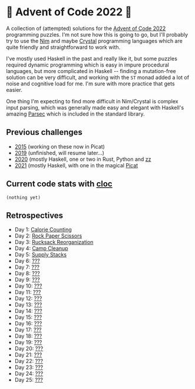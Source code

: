 # 🎄 Advent of Code 2022 🎄

A collection of (attempted) solutions for the [Advent of Code 2022](https://adventofcode.com/2022/) programming puzzles. I'm not sure how this is going to go, but I'll probably try to use the [Nim](https://nim-lang.org) and maybe [Crystal](https://crystal-lang.org) programming languages which are quite friendly and straightforward to work with.

I've mostly used Haskell in the past and really like it, but some puzzles required dynamic programming which is easy in impure procedural languages, but more complicated in Haskell -- finding a mutation-free solution can be very difficult, and working with the `ST` monad added a lot of noise and cognitive load for me. I'm sure with more practice that gets easier.

One thing I'm expecting to find more difficult in Nim/Crystal is complex input parsing, which was generally made easy and elegant with Haskell's amazing [Parsec](https://wiki.haskell.org/Parsec) which is included in the standard library.

## Previous challenges

* [2015](https://github.com/DestyNova/advent_of_code_2015) (working on these now in Picat)
* [2019](https://github.com/destynova/advent_of_code_2019) (unfinished, will resume later...)
* [2020](https://github.com/destynova/advent_of_code_2020) (mostly Haskell, one or two in Rust, Python and [zz](https://github.com/zetzit/zz)
* [2021](https://github.com/destynova/advent_of_code_2021) (mostly Haskell, with one in the magical [Picat](http://www.picat-lang.org)

## Current code stats with [cloc](https://github.com/AlDanial/cloc)

```
(nothing yet)
```

## Retrospectives

* Day 1: [Calorie Counting](https://github.com/DestyNova/advent_of_code_2022/blob/main/1/README.md)
* Day 2: [Rock Paper Scissors](https://github.com/DestyNova/advent_of_code_2022/blob/main/2/README.md)
* Day 3: [Rucksack Reorganization](https://github.com/DestyNova/advent_of_code_2022/blob/main/3/README.md)
* Day 4: [Camp Cleanup](https://github.com/DestyNova/advent_of_code_2022/blob/main/4/README.md)
* Day 5: [Supply Stacks](https://github.com/DestyNova/advent_of_code_2022/blob/main/5/README.md)
* Day 6: [???](https://github.com/DestyNova/advent_of_code_2022/blob/main/6/README.md)
* Day 7: [???](https://github.com/DestyNova/advent_of_code_2022/blob/main/7/README.md)
* Day 8: [???](https://github.com/DestyNova/advent_of_code_2022/blob/main/8/README.md)
* Day 9: [???](https://github.com/DestyNova/advent_of_code_2022/blob/main/9/README.md)
* Day 10: [???](https://github.com/DestyNova/advent_of_code_2022/blob/main/10/README.md)
* Day 11: [???](https://github.com/DestyNova/advent_of_code_2022/blob/main/11/README.md)
* Day 12: [???](https://github.com/DestyNova/advent_of_code_2022/blob/main/12/README.md)
* Day 13: [???](https://github.com/DestyNova/advent_of_code_2022/blob/main/13/README.md)
* Day 14: [???](https://github.com/DestyNova/advent_of_code_2022/blob/main/14/README.md)
* Day 15: [???](https://github.com/DestyNova/advent_of_code_2022/blob/main/15/README.md)
* Day 16: [???](https://github.com/DestyNova/advent_of_code_2022/blob/main/16/README.md)
* Day 17: [???](https://github.com/DestyNova/advent_of_code_2022/blob/main/17/README.md)
* Day 18: [???](https://github.com/DestyNova/advent_of_code_2022/blob/main/18/README.md)
* Day 19: [???](https://github.com/DestyNova/advent_of_code_2022/blob/main/19/README.md)
* Day 20: [???](https://github.com/DestyNova/advent_of_code_2022/blob/main/20/README.md)
* Day 21: [???](https://github.com/DestyNova/advent_of_code_2022/blob/main/21/README.md)
* Day 22: [???](https://github.com/DestyNova/advent_of_code_2022/blob/main/22/README.md)
* Day 23: [???](https://github.com/DestyNova/advent_of_code_2022/blob/main/23/README.md)
* Day 24: [???](https://github.com/DestyNova/advent_of_code_2022/blob/main/24/README.md)
* Day 25: [???](https://github.com/DestyNova/advent_of_code_2022/blob/main/25/README.md)
